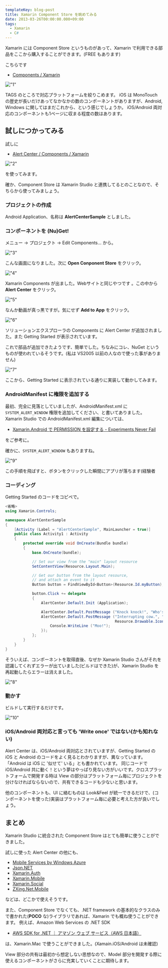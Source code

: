 ```yaml
---
templateKey: blog-post
title: Xamarin Component Store を眺めてみる
date: 2013-03-26T00:00:00.000+09:00
tags:
  - Xamarin
  - C#
---
```

Xamarin には Component Store というものがあって、Xamarin で利用できる部品をここから購入することができます。(FREE もあります)
<!--more-->
こちらです

* [Components / Xamarin](http://components.xamarin.com/)

!["1"](https://blog.amay077.net/img/posts/walking_xamarin_components_1.png)

TAGS のところで対応プラットフォームを絞りこめます。
iOS は MonoTouch の歴史が長いだけあってなかなかの数のコンポーネントがありますが、Android, Windows に関してはまだこれから、という感じでしょうか。
iOS/Android 両対応のコンポーネントも1ページに収まる程度の数はあります。


## 試しにつかってみる
試しに

* [Alert Center / Components / Xamarin](http://components.xamarin.com/view/alert-center/)

!["2"](https://blog.amay077.net/img/posts/walking_xamarin_components_2.png)

を使ってみます。

確か、Component Store は Xamarin Studio と連携してるとのことなので、そちらから使ってみましょう。

### プロジェクトの作成

Android Application、名称は **AlertCenterSample** としました。

### コンポーネントを (Nu)Get!

メニュー → プロジェクト → Edit Components… から。

!["3"](https://blog.amay077.net/img/posts/walking_xamarin_components_3.png)

こんな画面になりました。次に **Open Conponent Store** をクリック。

!["4"](https://blog.amay077.net/img/posts/walking_xamarin_components_4.png)

Xamarin Components が出ました。Webサイトと同じやつです
。この中から **Alert Center** をクリック。

!["5"](https://blog.amay077.net/img/posts/walking_xamarin_components_5.png)

なんか動画が真っ黒ですが。気にせず **Add to App** をクリック。

!["6"](https://blog.amay077.net/img/posts/walking_xamarin_components_6.png)

ソリューションエクスプローラの Components に Alert Center が追加されました。また Getting Started が表示されています。

これで部品が追加できたようです、簡単でした。ちなみにコレ、NuGet というものが使われているそうです。(私は VS2005 以前の人なので使った事がありません)

!["7"](https://blog.amay077.net/img/posts/walking_xamarin_components_7.png)

ここから、Getting Started に表示されている通りに実装して動かしてみます。

### AndroidManifest に権限を追加する
最初、完全に見落としていましたが、AndroidManifest.xml に ``SYSTEM_ALERT_WINDOW`` 権限を追加してください、と書いてありました。
Xamarin Studio での AndroidManifest.xml 編集については、

* [Xamarin.Android で PERMISSION を設定する - Experiments Never Fail](http://amay077.github.com/blog/2013/03/02/xamarin-android-permission/)

をご参考に。

確かに、``SYSTEM_ALERT_WINDOW`` もありますね。

!["9"](https://blog.amay077.net/img/posts/walking_xamarin_components_9.png)

この手順を飛ばすと、ボタンをクリックした瞬間にアプリが落ちます(経験者

### コーディング

Getting Started のコードをコピペで。

```csharp MainActivity.cs
<省略>
using Xamarin.Controls;

namespace AlertCenterSample
{
    [Activity (Label = "AlertCenterSample", MainLauncher = true)]
    public class Activity1 : Activity
    {
        protected override void OnCreate(Bundle bundle)
        {
            base.OnCreate(bundle);

            // Set our view from the "main" layout resource
            SetContentView(Resource.Layout.Main);

            // Get our button from the layout resource,
            // and attach an event to it
            Button button = FindViewById<Button>(Resource.Id.myButton);

            button.Click += delegate
            {
                AlertCenter.Default.Init (Application);

                AlertCenter.Default.PostMessage ("Knock knock!", "Who's there?", Resource.Drawable.Icon);
                AlertCenter.Default.PostMessage ("Interrupting cow.", "Interrupting cow who?",
                                                 Resource.Drawable.Icon, () => {
                    Console.WriteLine ("Moo!");
                });
            };
        }
    }
}
```

そういえば、コンポーネントを取得直後、なぜか Xamarin Studio さんがそれを認識してくれずエラーが出ていました(ビルドはできた)が、Xamarin Studio を再起動したらエラーは消えました。

!["8"](https://blog.amay077.net/img/posts/walking_xamarin_components_8.png)

### 動かす

ビルドして実行するだけです。

!["10"](https://blog.amay077.net/img/posts/walking_xamarin_components_10.png)

### iOS/Android 両対応と言っても 'Write once' ではない(かも知れない)
Alert Center は、iOS/Android 両対応とされていますが、Getting Started の iOS と Android のコードをよく見るとわかりますが、異なっています。「Android は iOS に '似せて' いる」とも書かれています。
同じコードで iOS/Android 共に動く！という夢はやっぱり見ない方がいいです。クロスプラットフォームで開発する時は View の部分はプラットフォーム毎にプロジェクトを分けなければならないので、共有できるコードも少ないと思います。

他のコンポーネントも、UI に絡むものは Look&Feel が統一できるだけで、(コンポーネントを使った)実装はプラットフォーム毎に必要と考えた方が良いでしょう。

## まとめ
Xamarin Studio に統合された Component Store はとても簡単に使うことができました。

試しに使った Alert Center の他にも、

* [Mobile Services by Windows Azure](http://components.xamarin.com/view/azure-mobile-services/)
* [Json.NET](http://components.xamarin.com/view/json.net)
* [Xamarin.Auth](http://components.xamarin.com/view/xamarin.auth)
* [Xamarin.Mobile](http://components.xamarin.com/view/xamarin.mobile)
* [Xamarin.Social](http://components.xamarin.com/view/xamarin.social)
* [ZXing.Net.Mobile](http://components.xamarin.com/view/zxing.net.mobile)

などは、どこかで使えそうです。

また、Component Store でなくても、.NET framework の基本的なクラスのみで書かれた(**POCO** な)ライブラリであれば、Xamarin でも概ね使うことができます。
例えば、Amazon Web Services の .NET SDK

* [AWS SDK for .NET ｜ アマゾン ウェブ サービス（AWS 日本語）](http://aws.amazon.com/jp/sdkfornet/)

は、Xamarin.Mac で使うことができました。(Xamain.iOS/Android は未確認)

View 部分の共有は最初から想定しない思想なので、Model 部分を開発する際に使えるコンポーネントがさらに充実していくことに期待します。
